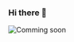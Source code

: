 ### Hi there 👋


<!-- ![Stay Hungry Stay Foolish](https://i.imgur.com/Hpzyb5z.gif) -->

![Comming soon](https://thumbs.gfycat.com/ImpracticalNarrowAndalusianhorse-small.gif)


<!--
**LeulAria/LeulAria** is a ✨ _special_ ✨ repository because its `README.md` (this file) appears on your GitHub profile.

Here are some ideas to get you started:

- 🔭 I’m currently working on ...
- 🌱 I’m currently learning ...
- 👯 I’m looking to collaborate on ...
- 🤔 I’m looking for help with ...
- 💬 Ask me about ...
- 📫 How to reach me: ...
- 😄 Pronouns: ...
- ⚡ Fun fact: ...
-->
